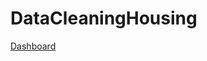# DataCleaningHousing

[Dashboard](https://public.tableau.com/views/Airbnb_Project_16719958879230/Dashboard1?:language=en-US&:display_count=n&:origin=viz_share_link)

